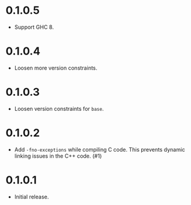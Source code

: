 0.1.0.5
=======

-   Support GHC 8.

0.1.0.4
=======

-   Loosen more version constraints.

0.1.0.3
=======

-   Loosen version constraints for `base`.

0.1.0.2
=======

-   Add `-fno-exceptions` while compiling C code. This prevents dynamic linking
    issues in the C++ code. (#1)

0.1.0.1
=======

-   Initial release.
